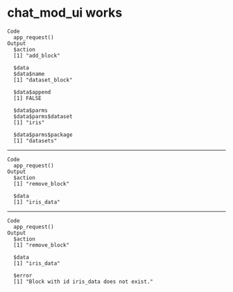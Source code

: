 # chat_mod_ui works

    Code
      app_request()
    Output
      $action
      [1] "add_block"
      
      $data
      $data$name
      [1] "dataset_block"
      
      $data$append
      [1] FALSE
      
      $data$parms
      $data$parms$dataset
      [1] "iris"
      
      $data$parms$package
      [1] "datasets"
      
      
      

---

    Code
      app_request()
    Output
      $action
      [1] "remove_block"
      
      $data
      [1] "iris_data"
      

---

    Code
      app_request()
    Output
      $action
      [1] "remove_block"
      
      $data
      [1] "iris_data"
      
      $error
      [1] "Block with id iris_data does not exist."
      

